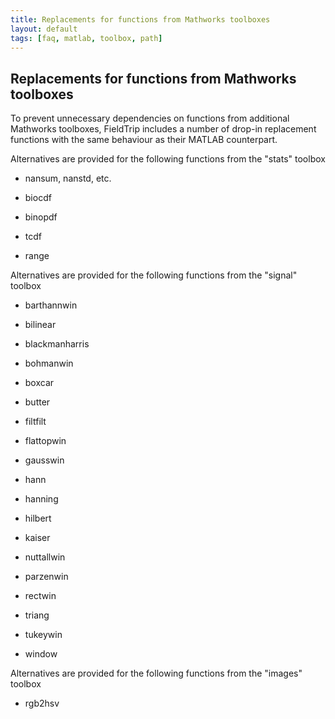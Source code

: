 ```yaml
---
title: Replacements for functions from Mathworks toolboxes
layout: default
tags: [faq, matlab, toolbox, path]
---
```


## Replacements for functions from Mathworks toolboxes

To prevent unnecessary dependencies on functions from additional Mathworks toolboxes, FieldTrip includes a number of drop-in replacement functions with the same behaviour as their MATLAB counterpart. 

Alternatives are provided for the following functions from the "stats" toolbox

*  nansum, nanstd, etc.

*  biocdf

*  binopdf

*  tcdf

*  range

Alternatives are provided for the following functions from the "signal" toolbox

*  barthannwin

*  bilinear

*  blackmanharris

*  bohmanwin

*  boxcar

*  butter

*  filtfilt

*  flattopwin

*  gausswin

*  hann

*  hanning

*  hilbert

*  kaiser

*  nuttallwin

*  parzenwin

*  rectwin

*  triang

*  tukeywin

*  window

Alternatives are provided for the following functions from the "images" toolbox

*  rgb2hsv

